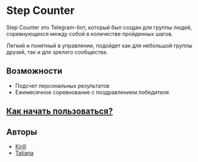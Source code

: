# Step Counter

Step Counter это Telegram-бот, который был создан для группы людей, соревнующихся между собой в количестве пройденных шагов.

Легкий и понятный в управлении, подойдет как для небольшой группы друзей, так и для зрелого сообщества.

## Возможности

- Подсчет персональных результатов
- Ежемесячное соревнование с поздравлением победителя

## [Как начать пользоваться?](./getting-started.html)

## Авторы

- [Kirill](https://github.com/agrrh)
- [Tatiana](https://github.com/stska007)
